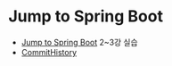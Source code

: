 # Jump to Spring Boot

- [Jump to Spring Boot](https://wikidocs.net/160024) 2~3강 실습
- [CommitHistory](https://github.com/kwonkiyong0059/sbb/commits/main/)

